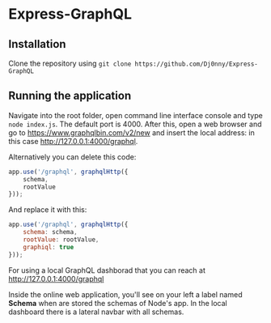 # Express-GraphQL

## Installation

Clone the repository using `git clone https://github.com/Dj0nny/Express-GraphQL`

## Running the application

Navigate into the root folder, open command line interface console and type `node index.js`. The default port is 4000.
After this, open a web browser and go to https://www.graphqlbin.com/v2/new and insert the local address: in this case http://127.0.0.1:4000/graphql.

Alternatively you can delete this code: 
```javascript
app.use('/graphql', graphqlHttp({ 
    schema,
    rootValue
}));

```
And replace it with this:

```javascript
app.use('/graphql', graphqlHttp({ 
    schema: schema,
    rootValue: rootValue,
    graphiql: true
}));
```

For using a local GraphQL dashborad that you can reach at http://127.0.0.1:4000/graphql

Inside the online web application, you'll see on your left a label named __Schema__ when are stored the schemas of Node's app.
In the local dashboard there is a lateral navbar with all schemas.

